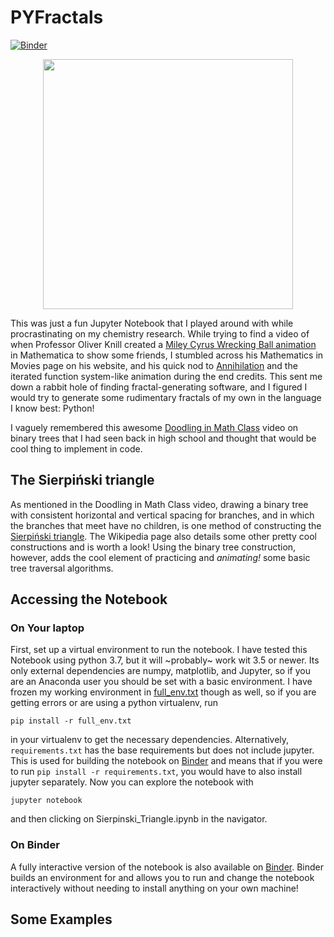 # PYFractals
[![Binder](https://mybinder.org/badge_logo.svg)](https://mybinder.org/v2/gh/brettrhenderson/pyFractals/master?filepath=Sierpinski_Triangle.ipynb)
<p align="center">
    <img src="Sierpinsky.png" width=400/>
</p>

This was just a fun Jupyter Notebook that I played around with while
procrastinating on my chemistry research. While trying to find a video of when
Professor Oliver Knill created a [Miley Cyrus Wrecking Ball animation](https://www.thecrimson.com/flyby/article/2013/10/9/the-cyrus-infection-miley-crashes-math-21a/)
in Mathematica to show some friends, I stumbled across his Mathematics in Movies
page on his website, and his quick nod to [Annihilation](http://people.math.harvard.edu/~knill/various/annihilation/index.html)
and the iterated function system-like animation during the end credits. This sent
me down a rabbit hole of finding fractal-generating software, and I figured I would
try to generate some rudimentary fractals of my own in the language I know best:
Python!

I vaguely remembered this awesome
[Doodling in Math Class](https://www.youtube.com/watch?v=e4MSN6IImpI&list=PLF7CBA45AEBAD18B8)
video on binary trees that I had seen back in high school and thought that would be
cool thing to implement in code.

## The Sierpiński triangle
As mentioned in the Doodling in Math Class video, drawing a binary tree with
consistent horizontal and vertical spacing for branches, and in which the branches
that meet have no children, is one method of constructing the [Sierpiński triangle](https://en.wikipedia.org/wiki/Sierpi%C5%84ski_triangle).
The Wikipedia page also details some other pretty cool constructions and is worth
a look!  Using the binary tree construction, however, adds the cool element of
practicing and *animating!* some basic tree traversal algorithms.

## Accessing the Notebook
### On Your laptop
First, set up a virtual environment to run the notebook. I have tested this Notebook
using python 3.7, but it will ~probably~ work wit 3.5 or newer. Its only external
dependencies are numpy, matplotlib, and Jupyter, so if you are an Anaconda user
you should be set with a basic environment.  I have frozen my working environment
in [full_env.txt](requirements.txt) though as well, so if you are getting errors
or are using a python virtualenv, run

```pip install -r full_env.txt```

in your virtualenv to get the necessary dependencies. Alternatively, `requirements.txt`
has the base requirements but does not include jupyter. This is used for building the
notebook on [Binder](#on-binder) and means that if you were to run `pip install -r requirements.txt`,
you would have to also install jupyter separately.  Now you can explore the
notebook with

```jupyter notebook```

and then clicking on Sierpinski_Triangle.ipynb in the navigator.

### On Binder
A fully interactive version of the notebook is also available on [Binder](https://mybinder.org/v2/gh/brettrhenderson/pyFractals/master?filepath=Sierpinski_Triangle.ipynb).
Binder builds an environment for and allows you to run and change the notebook interactively
without needing to install anything on your own machine!

## Some Examples
